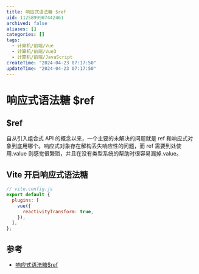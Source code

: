 ```yaml
---
title: 响应式语法糖 $ref
uid: 1125899907442461
archived: false
aliases: []
categories: []
tags:
  - 计算机/前端/Vue
  - 计算机/前端/Vue3
  - 计算机/前端/JavaScript
createTime: "2024-04-23 07:17:50"
updateTime: "2024-04-23 07:17:50"
---
```


# 响应式语法糖 $ref

## $ref

自从引入组合式 API 的概念以来，一个主要的未解决的问题就是 ref 和响应式对象到底用哪个。响应式对象存在解构丢失响应性的问题，而 ref 需要到处使用.value 则感觉很繁琐，并且在没有类型系统的帮助时很容易漏掉.value。

## Vite 开启响应式语法糖

```js
// vite.config.js
export default {
  plugins: [
    vue({
      reactivityTransform: true,
    }),
  ],
};
```

## 参考

- [响应式语法糖$ref](https://cn.vuejs.org/guide/extras/reactivity-transform.html#refs-vs-reactive-variables)
